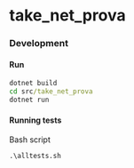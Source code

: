 # take_net_prova

### Development  


#### Run
```cmd
dotnet build
cd src/take_net_prova
dotnet run
```

#### Running tests
Bash script
```
.\alltests.sh
```